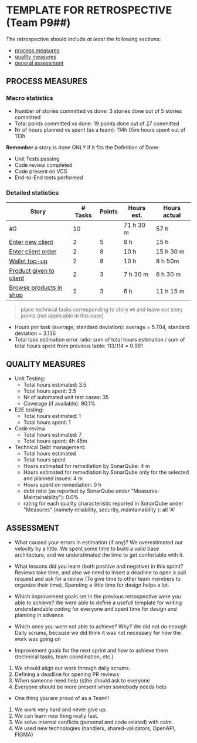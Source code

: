 TEMPLATE FOR RETROSPECTIVE (Team P9##)
=====================================

The retrospective should include _at least_ the following
sections:

- [process measures](#process-measures)
- [quality measures](#quality-measures)
- [general assessment](#assessment)

## PROCESS MEASURES 

### Macro statistics

- Number of stories committed vs done: 3 stories done out of 5 stories committed 
- Total points committed vs done: 19 points done out of 27 committed
- Nr of hours planned vs spent (as a team): 114h 05m hours spent out of 113h

**Remember**  a story is done ONLY if it fits the Definition of Done:
 
- Unit Tests passing
- Code review completed
- Code present on VCS
- End-to-End tests performed

### Detailed statistics

| Story  | # Tasks | Points | Hours est. | Hours actual |
|--------|---------|--------|------------|--------------|
| #0 | 10 | |71 h 30 m | 57 h|
|   [Enter new client](https://polito-se2-21-09.myjetbrains.com/youtrack/issue/S202109SPG-2)    | 2       |    5 |      8 h    |        15 h    |
| [Enter client order](https://polito-se2-21-09.myjetbrains.com/youtrack/issue/S202109SPG-1)     |       2  |      8 |       10 h     |       15 h 30 m      |
| [Wallet top-up](https://polito-se2-21-09.myjetbrains.com/youtrack/issue/S202109SPG-5)   |  2       |  8     |      10 h     |    8 h 50m       |
|  [Product given to client](https://polito-se2-21-09.myjetbrains.com/youtrack/issue/S202109SPG-4)    | 2         |  3    |    7 h 30 m         | 6 h 30 m         | 
|   [Browse products in shop](https://polito-se2-21-09.myjetbrains.com/youtrack/issue/S202109SPG-3) |  2 |3 | 6 h | 11 h 15 m
   

> place technical tasks corresponding to story `#0` and leave out story points (not applicable in this case)

- Hours per task (average, standard deviation): average =  5.704, standard deviation = 3.136
- Total task estimation error ratio: sum of total hours estimation / sum of total hours spent from previous table: 113/114 = 0.991

  
## QUALITY MEASURES 

- Unit Testing:
  - Total hours estimated: 3.5
  - Total hours spent: 2.5
  - Nr of automated unit test cases: 35
  - Coverage (if available): 90.1%
- E2E testing:
  - Total hours estimated: 1
  - Total hours spent: 1
- Code review 
  - Total hours estimated: 7 
  - Total hours spent: 4h 45m
- Technical Debt management:
  - Total hours estimated 
  - Total hours spent
  - Hours estimated for remediation by SonarQube: 4 m
  - Hours estimated for remediation by SonarQube only for the selected and planned issues: 4 m 
  - Hours spent on remediation: 0 h
  - debt ratio (as reported by SonarQube under "Measures-Maintainability"): 0.0%
  - rating for each quality characteristic reported in SonarQube under "Measures" (namely reliability, security, maintainability ): all 'A'
  


## ASSESSMENT

- What caused your errors in estimation (if any)? 
We overestimated our velocity by a little. We spent some time to build a valid base architecture, and we understimated the time to get confortable with it. 

- What lessons did you learn (both positive and negative) in this sprint? 
Reviews take time, and also we need to insert a deadline to open a pull request and ask for a review (To give time to other team members to organize their time).  Spending a little time for design helps a lot.

- Which improvement goals set in the previous retrospective were you able to achieve?
We were able to define a usefull template for writing understandable coding for everyone and spent time for design and planning in advance
  
- Which ones you were not able to achieve? Why? 
We did not do enough Daily scrums, because we did think it was not necessary for how the work was going on

- Improvement goals for the next sprint and how to achieve them (technical tasks, team coordination, etc.)

1) We should align our work through daily scrums.
2) Defining a deadline for opening PR reviews
3) When someone need help (s)he should ask to everyone 
4) Everyone should be more present when somebody needs help

- One thing you are proud of as a Team!!
1) We work very hard and never give up. 
2) We can learn new thing really fast.
3) We solve internal conflicts (personal and code related) with calm. 
4) We used new technologies (handlers, shared-validators, OpenAPI, FIGMA)
